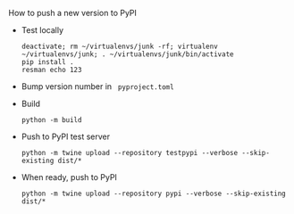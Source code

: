 How to push a new version to PyPI

* Test locally
  ```
  deactivate; rm ~/virtualenvs/junk -rf; virtualenv ~/virtualenvs/junk; . ~/virtualenvs/junk/bin/activate
  pip install .
  resman echo 123
  ```

* Bump version number in ` pyproject.toml`

* Build
  ```
  python -m build
  ```

* Push to PyPI test server
  ```
  python -m twine upload --repository testpypi --verbose --skip-existing dist/*
  ```

* When ready, push to PyPI
  ```
  python -m twine upload --repository pypi --verbose --skip-existing dist/*
  ```

